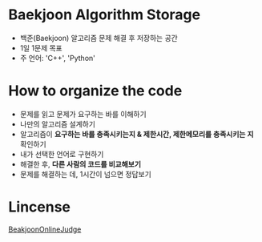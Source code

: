 # Baekjoon Algorithm Storage
- 백준(Baekjoon) 알고리즘 문제 해결 후 저장하는 공간
- 1일 1문제 목표
- 주 언어: 'C++', 'Python'

# How to organize the code
- 문제를 읽고 문제가 요구하는 바를 이해하기
- 나만의 알고리즘 설계하기
- 알고리즘이 **요구하는 바를 충족시키는지 & 제한시간, 제한메모리를 충족시키는 지** 확인하기
- 내가 선택한 언어로 구현하기
- 해결한 후, **다른 사람의 코드를 비교해보기**
- 문제를 해결하는 데, 1시간이 넘으면 정답보기

# Lincense
[BeakjoonOnlineJudge](https://www.acmicpc.net/)
